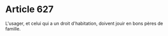 # Article 627

L'usager, et celui qui a un droit d'habitation, doivent jouir en bons pères de famille.
